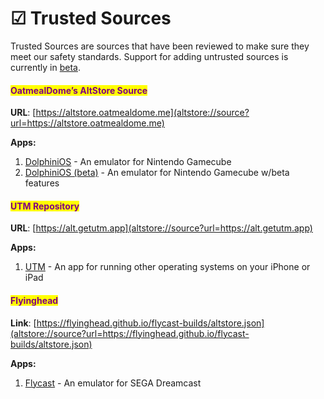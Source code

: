 # ☑ Trusted Sources

Trusted Sources are sources that have been reviewed to make sure they meet our safety standards. Support for adding untrusted sources is currently in [beta](../patreon/beta-features/sources.md).

#### <mark style="color:purple;">OatmealDome’s AltStore Source</mark> <a href="#mark-stylecolorpurpleoatmealdomes-sourcemark" id="mark-stylecolorpurpleoatmealdomes-sourcemark"></a>

**URL**: [https://altstore.oatmealdome.me](altstore://source?url=https://altstore.oatmealdome.me)

**Apps:**

1. [DolphiniOS](https://dolphinios.oatmealdome.me) - An emulator for Nintendo Gamecube
2. [DolphiniOS (beta)](https://dolphinios.oatmealdome.me/beta) - An emulator for Nintendo Gamecube w/beta features

#### <mark style="color:purple;">UTM Repository</mark>

**URL**: [https://alt.getutm.app](altstore://source?url=https://alt.getutm.app)

**Apps:**

1. [UTM](https://getutm.app) - An app for running other operating systems on your iPhone or iPad

#### <mark style="color:purple;">Flyinghead</mark> <a href="#mark-stylecolorpurpleflyingheads-sourcemark" id="mark-stylecolorpurpleflyingheads-sourcemark"></a>

**Link**: [https://flyinghead.github.io/flycast-builds/altstore.json](altstore://source?url=https://flyinghead.github.io/flycast-builds/altstore.json)

**Apps:**

1. [Flycast](https://utip.io/flyinghead) - An emulator for SEGA Dreamcast
